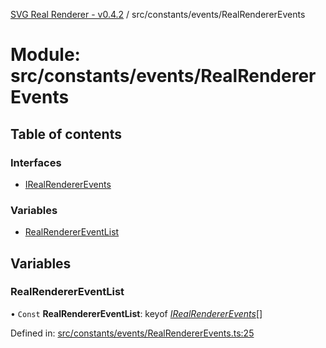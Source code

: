 [SVG Real Renderer - v0.4.2](../docs.md) / src/constants/events/RealRendererEvents

# Module: src/constants/events/RealRendererEvents

## Table of contents

### Interfaces

- [IRealRendererEvents](../interfaces/src_constants_events_realrendererevents.irealrendererevents.md)

### Variables

- [RealRendererEventList](src_constants_events_realrendererevents.md#realrenderereventlist)

## Variables

### RealRendererEventList

• `Const` **RealRendererEventList**: keyof [*IRealRendererEvents*](../interfaces/src_constants_events_realrendererevents.irealrendererevents.md)[]

Defined in: [src/constants/events/RealRendererEvents.ts:25](https://github.com/HarshKhandeparkar/svg-real-renderer/blob/2797013/src/constants/events/RealRendererEvents.ts#L25)
